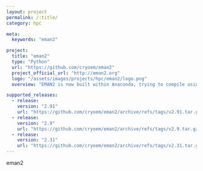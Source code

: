 ```yaml
---
layout: project
permalink: /:title/
category: hpc

meta:
  keywords: "eman2"

project:
  title: "eman2"
  type: "Python"
  url: "https://github.com/cryoem/eman2"
  project_official_url: "http://eman2.org"
  logo: "/assets/images/projects/hpc/eman2/logo.png"
  overview: "EMAN2 is now built within Anaconda, trying to compile using system dependencies (without Anaconda) may be possible, but is not supported."

supported_releases:
  - release:
    version: "2.91"
    url: "https://github.com/cryoem/eman2/archive/refs/tags/v2.91.tar.gz"
  - release:
    version: "2.9"
    url: "https://github.com/cryoem/eman2/archive/refs/tags/v2.9.tar.gz"
  - release:
    version: "2.31"
    url: "https://github.com/cryoem/eman2/archive/refs/tags/v2.31.tar.gz"
---
```


<p>eman2</p>
